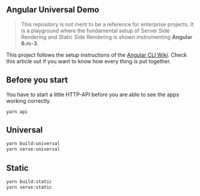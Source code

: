 ## Angular Universal Demo
> This repository is not ment to be a reference for enterprise projects. It is a playground where the fundamental setup of Server Side Rendering and Static Side Rendering is shown instrumenting **Angular 6.rc-3**.

This project follows the setup instructions of the [Angular CLI Wiki](https://github.com/angular/angular-cli/wiki/stories-universal-rendering).
Check this article out if you want to know how every thing is put together.

## Before you start

You have to start a little HTTP-API before you are able to see the apps working correctly.

```
yarn api
```

## Universal

```bash
yarn build:universal
yarn serve:universal
```

## Static

```bash
yarn build:static
yarn serve:static
```